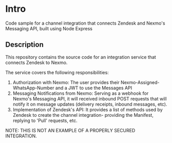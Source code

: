 # Intro 
Code sample for a channel integration that connects Zendesk and Nexmo's Messaging API, built using Node Express 

## Description
This repository contains the source code for an integration service that connects
Zendesk to Nexmo. 

The service covers the following responsibilities: 

1. Authorization with Nexmo: The user provides their Nexmo-Assigned-WhatsApp-Number and a JWT to use the Messages API 
2. Messaging Notifications from Nexmo: Serving as a webhook for Nexmo's Messaging API, it will received inbound POST requests that will notify it on message updates (delivery receipts, inbound messages, etc).  
3. Implementation of Zendesk's API: It provides a list of methods used by Zendesk to create the channel integration- providing the Manifest, replying to 'Pull' requests, etc. 

NOTE: THIS IS NOT AN EXAMPLE OF A PROPERLY SECURED INTEGRATION. 